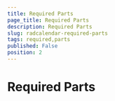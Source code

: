 ```yaml
---
title: Required Parts
page_title: Required Parts
description: Required Parts
slug: radcalendar-required-parts
tags: required,parts
published: False
position: 2
---
```


# Required Parts



## 


